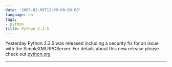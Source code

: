 ```yaml
---
date: '2005-02-09T12:00:00-00:00'
language: en
tags:
- python
title: Python 2.3.5
---
```



Yesterday Python 2.3.5 was released including a security fix for an issue with the SimpleXMLRPCServer. For details about this new release please check out <a href="http://www.python.org/2.3.5/index.html">python.org</a>

-------------------------------

